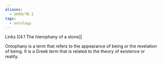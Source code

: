 ```yaml
---
aliases:
  - 1600/7B.1
tags:
  - ontology
---
```

Links
[[4.1 The hierophany of a stone]]

Ontophany is a term that refers to the appearance of being or the revelation of being. It is a Greek term that is related to the theory of existence or reality.